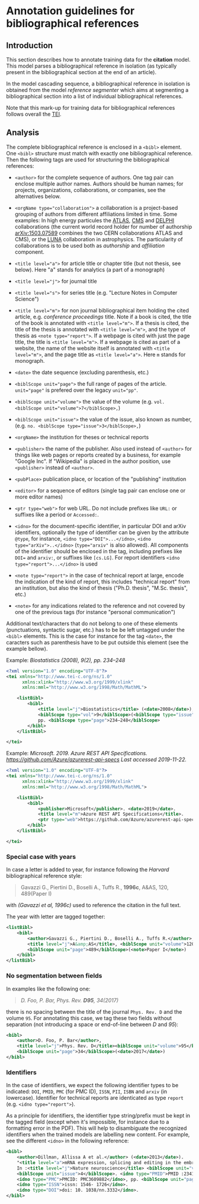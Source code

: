 # Annotation guidelines for bibliographical references

## Introduction

This section describes how to annotate training data for the __citation__ model. This model parses a bibliographical reference in isolation (as typically present in the bibliographical section at the end of an article).

In the model cascading sequence, a bibliographical reference in isolation is obtained from the model _reference segmenter_ which aims at segmenting a 
bibliographical section into a list of individual bibliographical references. 

Note that this mark-up for training data for bibliographical references follows overall the [TEI](http://www.tei-c.org). 

## Analysis

The complete bibliographical reference is enclosed in a `<bibl>` element. One `<bibl>` structure must match with exactly one bibliographical reference.
Then the following tags are used for structuring the bibliographical references:

* `<author>` for the complete sequence of authors. One tag pair can enclose multiple author names. Authors should be human names; for projects, organizations, collaborations, or companies, see the alternatives below.

* `<orgName type="collaboration">` a collaboration is a project-based grouping of authors from different affiliations limited in time. Some examples: In high energy particules the [ATLAS](https://atlas.cern/), [CMS](http://cms.web.cern.ch/content/cms-collaboration) and [DELPHI](http://delphiwww.cern.ch/) collaborations (the current world record holder for number of authorship [arXiv:1503.07589](http://arxiv.org/abs/1503.07589) combines the two CERN collaborations ATLAS and CMS), or the [LUNA](https://luna.lngs.infn.it/) collaboration in astrophysics. The particularity of collaborations is to be used both as _authorship_ and _affiliation_ component.

* `<title level="a">` for article title or chapter title (but not thesis, see below). Here "a" stands for analytics (a part of a monograph)

* `<title level="j">` for journal title

* `<title level="s">` for series title (e.g. "Lecture Notes in Computer Science")

* `<title level="m">` for non journal bibliographical item holding the cited article, e.g. _conference proceedings_ title. Note if a book is cited, the title of the book is annotated with `<title level="m">`. If a thesis is cited, the title of the thesis is annotated with `<title level="m">`, and the type of thesis as `<note type="report">`. If a webpage is cited with just the page title, the title is `<title level="m">`. If a webpage is cited as part of a website, the name of the website itself is annotated with `<title level="m">`, and the page title as `<title level="a">`. Here `m` stands for monograph.

* `<date>` the date sequence (excluding parenthesis, etc.)

* `<biblScope unit="page">` the full range of pages of the article. `unit="page"` is prefered over the legacy `unit="pp"`.

* `<biblScope unit="volume">` the value of the volume (e.g. `vol. <biblScope unit="volume">7</biblScope>,`)

* `<biblScope unit="issue">` the value of the issue, also known as number, (e.g. `no. <biblScope type="issue">3</biblScope>,`)

* `<orgName>` the institution for theses or technical reports

* `<publisher>` the name of the publisher. Also used instead of `<author>` for things like web pages or reports created by a business, for example "Google Inc". If "Wikipedia" is placed in the author position, use `<publisher>` instead of `<author>`.

* `<pubPlace>` publication place, or location of the "publishing" institution

* `<editor>` for a sequence of editors (single tag pair can enclose one or more editor names)

* `<ptr type="web">` for web URL. Do not include prefixes like `URL:` or suffixes like a period or `Accessed:`.

* `<idno>` for the document-specific identifier, in particular DOI and arXiv identifiers, optionally the type of identifier can be given by the attribute `@type`, for instance, `<idno type="DOI">...</idno>`, `<idno type="arXiv">..</idno>` (`type="arxiv"` is also allowed). All components of the identifier should be enclosed in the tag, including prefixes like `DOI=` and `arxiv:`, or suffixes like `[cs.LG]`. For report identifiers `<idno type="report">...</idno>` is used 

* `<note type="report">` in the case of technical report at large, encode the indication of the kind of report, this includes "technical report" from an institution, but also the kind of thesis ("Ph.D. thesis", "M.Sc. thesis", etc.)

* `<note>` for any indications related to the reference and not covered by one of the previous tags (for instance "personal communication")

Additional text/characters that do not belong to one of these elements (punctuations, syntactic sugar, etc.) has to be be left untagged under the `<bibl>` elements. This is the case for instance for the tag `<date>`, the caracters such as parenthesis have to be put outside this element (see the example bellow).

Example: _Biostatistics (2008), 9(2), pp. 234–248_

```xml
<?xml version="1.0" encoding="UTF-8"?>
<tei xmlns="http://www.tei-c.org/ns/1.0" 
	  xmlns:xlink="http://www.w3.org/1999/xlink" 
	  xmlns:mml="http://www.w3.org/1998/Math/MathML">

	<listBibl>
		<bibl>
			<title level="j">Biostatistics</title> (<date>2008</date>), 
			<biblScope type="vol">9</biblScope>(<biblScope type="issue">2</biblScope>), 
			pp. <biblScope type="page">234–248</biblScope>
    	</bibl>
	</listBibl>

</tei>

```

Example: _Microsoft. 2019. Azure REST API Specifications. https://github.com/Azure/azurerest-api-specs Last accessed 2019-11-22._

```xml
<?xml version="1.0" encoding="UTF-8"?>
<tei xmlns="http://www.tei-c.org/ns/1.0" 
	  xmlns:xlink="http://www.w3.org/1999/xlink" 
	  xmlns:mml="http://www.w3.org/1998/Math/MathML">

	<listBibl>
		<bibl>
            <publisher>Microsoft</publisher>. <date>2019</date>.
            <title level="m">Azure REST API Specifications</title>.
            <ptr type="web">https://github.com/Azure/azurerest-api-specs</ptr> Last accessed <date>2019-11-22</date>.
    	</bibl>
	</listBibl>

</tei>

```

### Special case with years

In case a letter is added to year, for instance following the _Harvard_ bibliographical reference style: 

> Gavazzi G., Piertini D., Boselli A., Tuffs R., __1996c__, A&AS, 120, 489(Paper I) 

with _(Gavazzi et al, 1996c)_ used to reference the citation in the full text. 

The year with letter are tagged together: 

```xml
<listBibl>
	<bibl>
		<author>Gavazzi G., Piertini D., Boselli A., Tuffs R.</author>, <date>1996c</date>, 
		<title level="j">A&amp;AS</title>, <biblScope unit="volume">120</biblScope>, 
		<biblScope unit="page">489</biblScope>(<note>Paper I</note>) 
	</bibl>
</listBibl>
```

### No segmentation between fields

In examples like the following one:

>  _D. Foo, P. Bar, Phys. Rev. __D95__, 34(2017)_

there is no spacing between the title of the journal `Phys. Rev. D` and the volume `95`. For annotating this case, we tag these two fields without separation (not introducing a space or end-of-line between *D* and *95*): 

```xml
<bibl>
	<author>D. Foo, P. Bar</author>, 
	<title level="j">Phys. Rev. D</title><biblScope unit="volume">95</biblScope>, 
	<biblScope unit="page">34</biblScope>(<date>2017</date>)
</bibl>
```

### Identifiers

In the case of identifiers, we expect the following identifier types to be indicated: `DOI`, `PMID`, `PMC` (for PMC ID), `ISSN`, `PII`, `ISBN` and `arxiv` (in lowercase). Identifier for technical reports are identicated as type `report` (e.g. `<idno type="report">`).

As a principle for identifiers, the identifier type string/prefix must be kept in the tagged field (except when it's impossible, for instance due to a formatting error in the PDF). This will help to disambiguate the recognized identifiers when the trained models are labelling new content. For example, see the different `<idno>` in the following reference:

```xml
<bibl>
	<author>Dillman, Allissa A et al.</author> (<date>2013</date>). 
	"<title level="a">mRNA expression, splicing and editing in the embryonic and adultmouse cerebral cortex</title>". eng. 
	In :<title level="j">Nature neuroscience</title> <biblScope unit="volume">16</biblScope>. 
	<biblScope unit="issue">4</biblScope>. <idno type="PMID">PMID :23416452</idno> 
	<idno type="PMC">PMCID: PMC3609882</idno>, pp. <biblScope unit="page">499-506</biblScope>. 
	<idno type="ISSN">issn: 1546- 1726</idno>. 
	<idno type="DOI">doi: 10. 1038/nn.3332</idno>.
</bibl>
```

